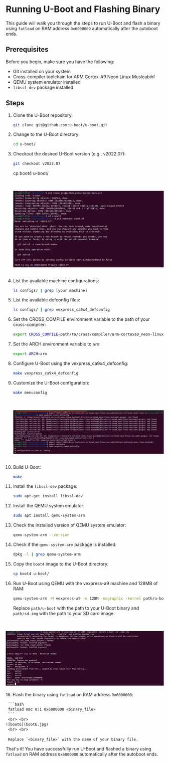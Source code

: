 # Running U-Boot and Flashing Binary

This guide will walk you through the steps to run U-Boot and flash a binary using `fatload` on RAM address `0x6000000` automatically after the autoboot ends.

## Prerequisites

Before you begin, make sure you have the following:

- Git installed on your system
- Cross-compiler toolchain for ARM Cortex-A9 Neon Linux Musleabihf
- QEMU system emulator installed
- `libssl-dev` package installed

## Steps

1. Clone the U-Boot repository:

    ```bash
    git clone git@github.com:u-boot/u-boot.git
    ```

2. Change to the U-Boot directory:

    ```bash
    cd u-boot/
    ```

3. Checkout the desired U-Boot version (e.g., v2022.07):

    ```bash
    git checkout v2022.07
    ```
    cp boot4 u-boot/

    <br> <br>
      ![boot4](boot4.jpg)
   <br> <br>

4. List the available machine configurations:

    ```bash
    ls configs/ | grep [your machine]
    ```

5. List the available defconfig files:

    ```bash
    ls configs/ | grep vexpress_ca9x4_defconfig
    ```

6. Set the CROSS_COMPILE environment variable to the path of your cross-compiler:

    ```bash
    export CROSS_COMPILE=path/to/cross/compiler/arm-cortexa9_neon-linux-musleabihf-
    ```

7. Set the ARCH environment variable to `arm`:

    ```bash
    export ARCH=arm
    ```

8. Configure U-Boot using the vexpress_ca9x4_defconfig:

    ```bash
    make vexpress_ca9x4_defconfig
    ```

9. Customize the U-Boot configuration:

    ```bash
    make menuconfig
    ```
   <br> <br>
    ![boot5](boot5.jpg)
   <br> <br>
10. Build U-Boot:

     ```bash
     make
     ```

11. Install the `libssl-dev` package:

     ```bash
     sudo apt-get install libssl-dev
     ```

12. Install the QEMU system emulator:

     ```bash
     sudo apt install qemu-system-arm
     ```

13. Check the installed version of QEMU system emulator:

     ```bash
     qemu-system-arm --version
     ```

14. Check if the `qemu-system-arm` package is installed:

     ```bash
     dpkg -l | grep qemu-system-arm
     ```

15. Copy the `boot4` image to the U-Boot directory:

    ```bash
    cp boot4 u-boot/
    ```

15. Run U-Boot using QEMU with the vexpress-a9 machine and 128MB of RAM:

     ```bash
     qemu-system-arm -M vexpress-a9 -m 128M -nographic -kernel path/u-boot -sd path/sd.img
     ```

     Replace `path/u-boot` with the path to your U-Boot binary and `path/sd.img` with the path to your SD card image.


   <br> <br>
    ![boot7](boot7.jpg)
   <br> <br>
16. Flash the binary using `fatload` on RAM address `0x6000000`:

     ```bash
     fatload mmc 0:1 0x6000000 <binary_file>
     ```
     <br> <br>
    ![boot6](boot6.jpg)
     <br> <br>

     Replace `<binary_file>` with the name of your binary file.

That's it! You have successfully run U-Boot and flashed a binary using `fatload` on RAM address `0x6000000` automatically after the autoboot ends.
